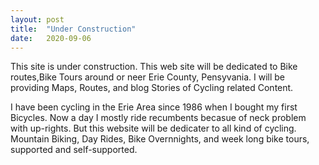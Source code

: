 ```yaml
---
layout: post
title:  "Under Construction"
date:   2020-09-06
---
```


<p class="intro"><span class="dropcap">T</span>his site is under construction. This web site will be dedicated to Bike routes,Bike Tours around or neer Erie County,
Pensyvania. I will be providing Maps, Routes, and blog Stories of Cycling related Content.</p>

I have been cycling in the Erie Area since 1986 when I bought my first Bicycles. Now a day I mostly ride recumbents becasue of neck problem with up-rights. But this 
website will be dedicater to all kind of cycling. Mountain Biking, Day Rides, Bike Overnnights, and week long bike tours, supported and self-supported.



